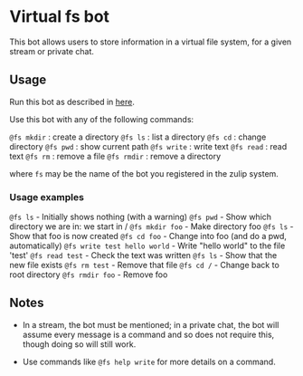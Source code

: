 # Virtual fs bot

This bot allows users to store information in a virtual file system,
for a given stream or private chat.

## Usage

Run this bot as described in
[here](http://zulip.readthedocs.io/en/latest/bots-guide.html#how-to-deploy-a-bot).

Use this bot with any of the following commands:

`@fs mkdir` : create a directory
`@fs ls` : list a directory
`@fs cd` : change directory
`@fs pwd` : show current path
`@fs write` : write text
`@fs read` : read text
`@fs rm` : remove a file
`@fs rmdir` : remove a directory

where `fs` may be the name of the bot you registered in the zulip system.

### Usage examples

`@fs ls` - Initially shows nothing (with a warning)
`@fs pwd` - Show which directory we are in: we start in /
`@fs mkdir foo` - Make directory foo
`@fs ls` - Show that foo is now created
`@fs cd foo` - Change into foo (and do a pwd, automatically)
`@fs write test hello world` - Write "hello world" to the file 'test'
`@fs read test` - Check the text was written
`@fs ls` - Show that the new file exists
`@fs rm test` - Remove that file
`@fs cd /` - Change back to root directory
`@fs rmdir foo` - Remove foo

## Notes

* In a stream, the bot must be mentioned; in a private chat, the bot
  will assume every message is a command and so does not require this,
  though doing so will still work.

* Use commands like `@fs help write` for more details on a command.
